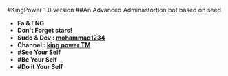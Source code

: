 #KingPower 1.0 version
##An Advanced Adminastortion bot based on seed
* **Fa & ENG**
* **Don't Forget stars!**
* **Sudo & Dev : [mohammad1234](telegram.me/Kingpower_admin_1)**
* **Channel : [king power TM](telegram.me/Kingpowerch)**
* **#See Your Self**
* **#Be Your Self**
* **#Do it Your Self**
